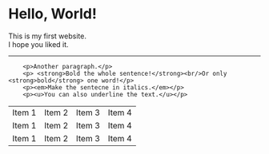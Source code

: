 <html> 
<head>
</head>

<body>
		<h1> Hello, World!</h1>
		<p>This is my first website.<br/>I hope you liked it.</p> 
		<hr />
		<table>
			<tr>
				<td>Item 1</td>
				<td>Item 2</td>
				<td>Item 3</td>
				<td>Item 4</td>
			</tr>
			<tr>
				<td>Item 1</td>
				<td>Item 2</td>
				<td>Item 3</td>
				<td>Item 4</td>
			</tr>
			<tr>
				<td>Item 1</td>
				<td>Item 2</td>
				<td>Item 3</td>
				<td>Item 4</td>
			</tr>
			
		<p>Another paragraph.</p>
		<p> <strong>Bold the whole sentence!</strong><br/>Or only <strong>bold</strong> one word!</p>
		<p><em>Make the sentecne in italics.</em></p>
		<p><u>You can also underline the text.</u></p>
	
</body>
</html>
